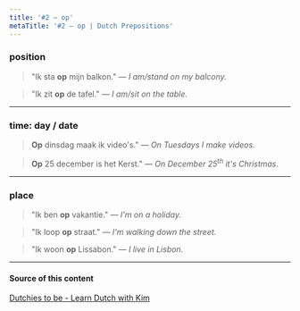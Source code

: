 ```yaml
---
title: '#2 — op'
metaTitle: '#2 — op | Dutch Prepositions'
---
```


### position

> "Ik sta **op** mijn balkon."
> _— I am/stand on my balcony._

> "Ik zit **op** de tafel."
> _— I am/sit on the table._

---

### time: day / date

> **Op** dinsdag maak ik video's."
> _— On Tuesdays I make videos._

> **Op** 25 december is het Kerst."
> _— On December 25<sup>th</sup> it's Christmas._

---

### place

> "Ik ben **op** vakantie."
> _— I'm on a holiday._

> "Ik loop **op** straat."
> _— I'm walking down the street._

> "Ik woon **op** Lissabon."
> _— I live in Lisbon._

---

#### Source of this content

[Dutchies to be - Learn Dutch with Kim](https://youtu.be/N3gCGJh6Gd0)

